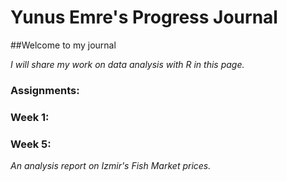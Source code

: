 
# Yunus Emre's Progress Journal

##Welcome to my journal

*I will share my work on data analysis with R in this page.*

### Assignments:

### Week 1:

### Week 5:
*An analysis report on Izmir's Fish Market prices.*


